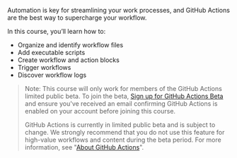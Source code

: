 Automation is key for streamlining your work processes, and GitHub Actions are the best way to supercharge your workflow.

In this course, you’ll learn how to:

- Organize and identify workflow files
- Add executable scripts
- Create workflow and action blocks
- Trigger workflows
- Discover workflow logs

> Note: This course will only work for members of the GitHub Actions limited public beta. To join the beta, [Sign up for GitHub Actions Beta](https://github.com/features/actions/signup/) and ensure you've received an email confirming GitHub Actions is enabled on your account before joining this course.
>
> GitHub Actions is currently in limited public beta and is subject to change. We strongly recommend that you do not use this feature for high-value workflows and content during the beta period. For more information, see "[About GitHub Actions](https://help.github.com/articles/about-github-actions)".